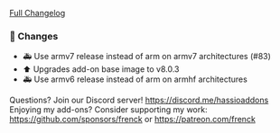 [Full Changelog][changelog]

### 🔨 Changes

- 🚑 Use armv7 release instead of arm on armv7 architectures (#83)
- ⬆ Upgrades add-on base image to v8.0.3
- 🚑 Use armv6 release instead of arm on armhf architectures

[changelog]: https://github.com/hassio-addons/addon-adguard-home/compare/v2.5.0...v2.5.1

Questions? Join our Discord server! https://discord.me/hassioaddons
Enjoying my add-ons? Consider supporting my work:
https://github.com/sponsors/frenck or https://patreon.com/frenck